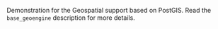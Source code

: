 Demonstration for the Geospatial support based on PostGIS. Read the
`base_geoengine` description for more details.
